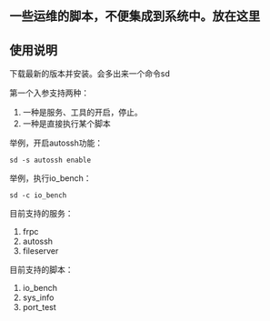 ## 一些运维的脚本，不便集成到系统中。放在这里

## 使用说明

下载最新的版本并安装。会多出来一个命令sd

第一个入参支持两种：
1. 一种是服务、工具的开启，停止。
2. 一种是直接执行某个脚本

举例，开启autossh功能：
```
sd -s autossh enable
```

举例，执行io_bench：
```
sd -c io_bench
```

目前支持的服务：
1. frpc
2. autossh
3. fileserver

目前支持的脚本：
1. io_bench
2. sys_info
3. port_test